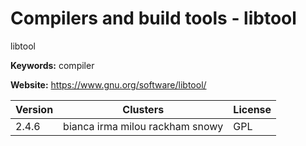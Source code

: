 # Compilers and build tools - libtool

libtool

**Keywords:** compiler

**Website:** <https://www.gnu.org/software/libtool/>

| Version | Clusters | License |
| ------- | -------- | ------- |
| 2.4.6 | bianca irma milou rackham snowy | GPL |
